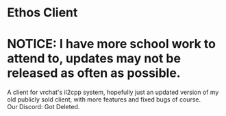 # Ethos Client
# NOTICE: I have more school work to attend to, updates may not be released as often as possible. <br />
 A client for vrchat's il2cpp system, hopefully just an updated version of my old publicly sold client, with more features and fixed bugs of course. <br />
 Our Discord: Got Deleted. <br />
